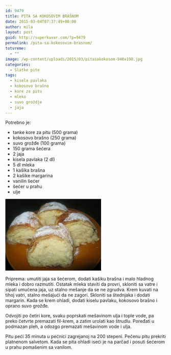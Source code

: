 ```yaml
---
id: 9479
title: PITA SA KOKOSOVIM BRAŠNOM
date: 2015-03-04T07:37:49+00:00
author: mila
layout: post
guid: http://superkuvar.com/?p=9479
permalink: /pita-sa-kokosovim-brasnom/
totvreme:
  - ""
image: /wp-content/uploads/2015/03/pitasakokosom-940x198.jpg
categories:
  - Slatke pite
tags:
  - kisela pavlaka
  - kokosovo brašno
  - kore za pitu
  - mleko
  - suvo groždje
  - jaja
---
```

Potrebno je:

  * tanke kore za pitu (500 grama)
  * kokosovo brašno (250 grama)
  * suvo grožđe (100 grama)
  * 150 grama šećera
  * 2 jaja
  * kisela pavlaka (2 dl)
  * 5 dl mleka
  * 1 kašika brašna
  * 2 kašike margarina
  * vanilin šećer
  * šećer u prahu
  * ulje

[<img class="alignnone size-medium wp-image-9481" src="/wp-content/uploads/2015/03/pitasakokosom-300x225.jpg" alt="pitasakokosom" width="300" height="225" />](/wp-content/uploads/2015/03/pitasakokosom.jpg)

Priprema: umutiti jaja sa šećerom, dodati kašiku brašna i malo hladnog mleka i dobro razmutiti. Ostatak mleka staviti da provri, skloniti sa vatre i sipati umućena jaja, uz stalno mešanje da se ne zgrudva. Krem kuvati na tihoj vatri, stalno mešajući da ne zagori. Skloniti sa štednjaka i dodati margarin. Kada se krem ohladi, dodati kiselu pavlaku, kokosovo brašno i oprano suvo grožđe.

Odvojiti po četiri kore, svaku poprskati mešavinom ulja i tople vode, pa preko četvrte premazati fil-krem, a zatim urolati kao štrudlu. Poređati u podmazan pleh, a odozgo premazati mešavinom vode i ulja.

Pitu peći 35 minuta u pećnici zagrejanoj na 200 stepeni. Pečenu pitu prekriti platnenom salvetom. Kada se pita ohladi iseći je na parčad i posuti šećerom u prahu pomašenim sa vanilom.

&nbsp;

&nbsp;